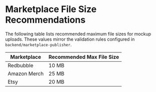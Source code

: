 # Marketplace File Size Recommendations

The following table lists recommended maximum file sizes for mockup uploads. These values mirror the validation rules configured in `backend/marketplace-publisher`.

| Marketplace | Recommended Max File Size |
|-------------|--------------------------|
| Redbubble   | 10 MB |
| Amazon Merch| 25 MB |
| Etsy        | 20 MB |


